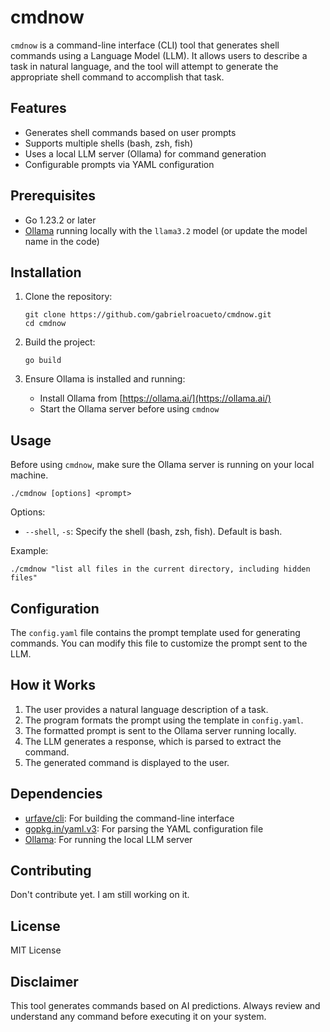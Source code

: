 # cmdnow

`cmdnow` is a command-line interface (CLI) tool that generates shell commands using a Language Model (LLM). It allows users to describe a task in natural language, and the tool will attempt to generate the appropriate shell command to accomplish that task.

## Features

- Generates shell commands based on user prompts
- Supports multiple shells (bash, zsh, fish)
- Uses a local LLM server (Ollama) for command generation
- Configurable prompts via YAML configuration

## Prerequisites

- Go 1.23.2 or later
- [Ollama](https://ollama.ai/) running locally with the `llama3.2` model (or update the model name in the code)

## Installation

1. Clone the repository:
   ```
   git clone https://github.com/gabrielroacueto/cmdnow.git
   cd cmdnow
   ```

2. Build the project:
   ```
   go build
   ```

3. Ensure Ollama is installed and running:
   - Install Ollama from [https://ollama.ai/](https://ollama.ai/)
   - Start the Ollama server before using `cmdnow`

## Usage

Before using `cmdnow`, make sure the Ollama server is running on your local machine.

```
./cmdnow [options] <prompt>
```

Options:
- `--shell`, `-s`: Specify the shell (bash, zsh, fish). Default is bash.

Example:
```
./cmdnow "list all files in the current directory, including hidden files"
```

## Configuration

The `config.yaml` file contains the prompt template used for generating commands. You can modify this file to customize the prompt sent to the LLM.

## How it Works

1. The user provides a natural language description of a task.
2. The program formats the prompt using the template in `config.yaml`.
3. The formatted prompt is sent to the Ollama server running locally.
4. The LLM generates a response, which is parsed to extract the command.
5. The generated command is displayed to the user.

## Dependencies

- [urfave/cli](https://github.com/urfave/cli): For building the command-line interface
- [gopkg.in/yaml.v3](https://github.com/go-yaml/yaml): For parsing the YAML configuration file
- [Ollama](https://ollama.ai/): For running the local LLM server

## Contributing

Don't contribute yet. I am still working on it.

## License

MIT License

## Disclaimer

This tool generates commands based on AI predictions. Always review and understand any command before executing it on your system.
